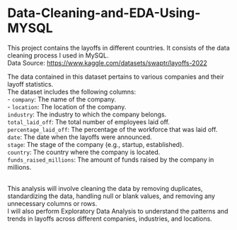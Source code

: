 # Data-Cleaning-and-EDA-Using-MYSQL
This project contains the layoffs in different countries. It consists of the data cleaning process I used in MySQL.
<br>Data Source: https://www.kaggle.com/datasets/swaptr/layoffs-2022 

The data contained in this dataset pertains to various companies and their layoff statistics. <br>The dataset includes the following columns:
<br> - `company`: The name of the company.
<br> - `location`: The location of the company.
<br>`industry`: The industry to which the company belongs.
<br>`total_laid_off`: The total number of employees laid off.
<br>`percentage_laid_off`: The percentage of the workforce that was laid off.
<br>`date`: The date when the layoffs were announced.
<br>`stage`: The stage of the company (e.g., startup, established).
<br>`country`: The country where the company is located.
<br>`funds_raised_millions`: The amount of funds raised by the company in millions.

<br>This analysis will involve cleaning the data by removing duplicates, standardizing the data, handling null or blank values, and removing any unnecessary columns or rows.
<br>I will also perform Exploratory Data Analysis to understand the patterns and trends in layoffs across different companies, industries, and locations. 

